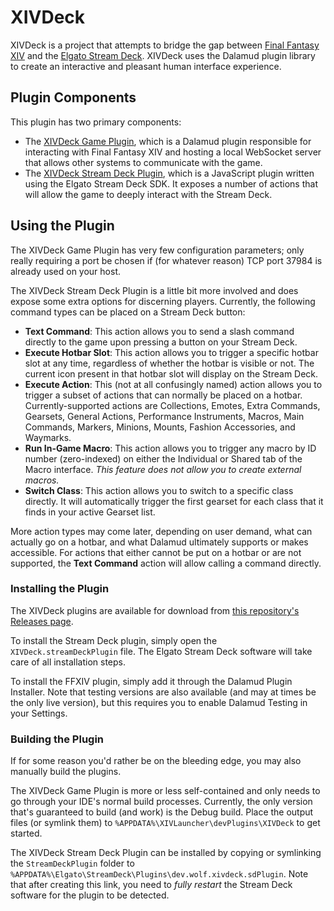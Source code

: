 # XIVDeck

XIVDeck is a project that attempts to bridge the gap between 
[Final Fantasy XIV](https://www.finalfantasyxiv.com/) and the 
[Elgato Stream Deck](https://www.elgato.com/en/stream-deck). XIVDeck uses the Dalamud plugin
library to create an interactive and pleasant human interface experience.

## Plugin Components

This plugin has two primary components:

* The [XIVDeck Game Plugin](FFXIVPlugin), which is a Dalamud plugin responsible for interacting
with Final Fantasy XIV and hosting a local WebSocket server that allows other systems to
communicate with the game.
* The [XIVDeck Stream Deck Plugin](SDPlugin), which is a JavaScript plugin written
using the Elgato Stream Deck SDK. It exposes a number of actions that will allow the game to
deeply interact with the Stream Deck.

## Using the Plugin

The XIVDeck Game Plugin has very few configuration parameters; only really requiring a port
be chosen if (for whatever reason) TCP port 37984 is already used on your host.

The XIVDeck Stream Deck Plugin is a little bit more involved and does expose some extra options
for discerning players. Currently, the following command types can be placed on a Stream
Deck button:

* **Text Command**: This action allows you to send a slash command directly to the game upon 
pressing a button on your Stream Deck.
* **Execute Hotbar Slot**: This action allows you to trigger a specific hotbar slot at any
time, regardless of whether the hotbar is visible or not. The current icon present in that
hotbar slot will display on the Stream Deck.
* **Execute Action**: This (not at all confusingly named) action allows you to trigger a subset 
of actions that can normally be placed on a hotbar. Currently-supported actions are Collections,
Emotes, Extra Commands, Gearsets, General Actions, Performance Instruments, Macros, Main Commands,
Markers, Minions, Mounts, Fashion Accessories, and Waymarks.
* **Run In-Game Macro**: This action allows you to trigger any macro by ID number (zero-indexed) on
either the Individual or Shared tab of the Macro interface. *This feature does not allow you to
create external macros.*
* **Switch Class**: This action allows you to switch to a specific class directly. It will automatically
trigger the first gearset for each class that it finds in your active Gearset list.

More action types may come later, depending on user demand, what can actually go on a hotbar, and what
Dalamud ultimately supports or makes accessible. For actions that either cannot be put on a hotbar 
or are not supported, the **Text Command** action will allow calling a command directly.

### Installing the Plugin

The XIVDeck plugins are available for download from [this repository's Releases 
page](https://github.com/KazWolfe/XIVDeck/releases).

To install the Stream Deck plugin, simply open the `XIVDeck.streamDeckPlugin` file. The Elgato 
Stream Deck software will take care of all installation steps.

To install the FFXIV plugin, simply add it through the Dalamud Plugin Installer. Note that testing
versions are also available (and may at times be the only live version), but this requires you to 
enable Dalamud Testing in your Settings.

### Building the Plugin

If for some reason you'd rather be on the bleeding edge, you may also manually build the plugins.

The XIVDeck Game Plugin is more or less self-contained and only needs to go through your IDE's
normal build processes. Currently, the only version that's guaranteed to build (and work) is
the Debug build. Place the output files (or symlink them) to 
`%APPDATA%\XIVLauncher\devPlugins\XIVDeck` to get started.

The XIVDeck Stream Deck Plugin can be installed by copying or symlinking the 
`StreamDeckPlugin` folder to `%APPDATA%\Elgato\StreamDeck\Plugins\dev.wolf.xivdeck.sdPlugin`.
Note that after creating this link, you need to *fully restart* the Stream Deck software for
the plugin to be detected.
